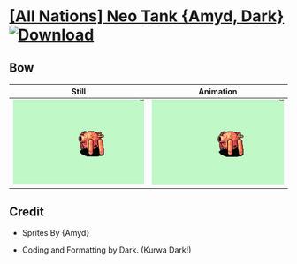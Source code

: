 # [\[All Nations\] Neo Tank {Amyd, Dark}](./) [![Download](https://img.shields.io/badge/Download--red?style=social&logo=github)](https://minhaskamal.github.io/DownGit/#/home?url=https://github.com/Klokinator/FE-Repo/tree/main/Battle%20Animations%2FAdvance%20Wars%20Animation%20Ports%2F%5BAll%20Nations%5D%20Neo%20Tank%20%7BAmyd%2C%20Dark%7D%2F5.%20Bow%20(Main%20Gun))

## Bow

| Still | Animation |
| :---: | :-------: |
| ![Bow still](./Bow_000.png) | ![Bow](./Bow.gif) |

## Credit

- Sprites By {Amyd}

- Coding and Formatting by Dark. (Kurwa Dark!)

